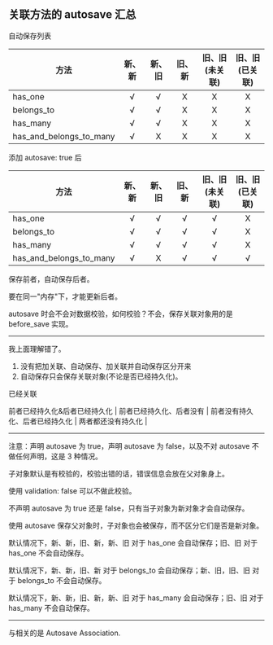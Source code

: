 ## 关联方法的 autosave 汇总

自动保存列表

| 方法| 新、新 | 新、旧 | 旧、新 | 旧、旧(未关联) | 旧、旧(已关联)|
| --  | :--:     | :--:     | :--:     | :--:     | :--: |
| has_one | √  |  √      |  X     |  X      | X |
| belongs_to | √ |  √ |  X | X |  X |
| has_many | √  | √ | X |  X | X |
| has_and_belongs_to_many |√ | X |  X | X | X |

添加 autosave: true 后

| 方法| 新、新 | 新、旧 | 旧、新 | 旧、旧(未关联) | 旧、旧(已关联)|
| --  | :--:     | :--:     | :--:     | :--:     | :--: |
| has_one | √  |  √      |  √     |  √      | X  |
| belongs_to | √ |  √ |  √ | √ |  X |
| has_many | √  | √ | √ |  √ | X |
| has_and_belongs_to_many |√ | X |  √ | √ | √ |

保存前者，自动保存后者。

要在同一"内存"下，才能更新后者。

autosave 时会不会对数据校验，如何校验？不会，保存关联对象用的是 before_save 实现。

-----

我上面理解错了。
1. 没有把加关联、自动保存、加关联并自动保存区分开来
2. 自动保存只会保存关联对象(不论是否已经持久化)。

已经关联

前者已经持久化&后者已经持久化 | 前者已经持久化、后者没有 | 前者没有持久化、后者已经持久化 | 两者都还没有持久化 |

---

注意：声明 autosave 为 true，声明 autosave 为 false，以及不对 autosave 不做任何声明，这是 3 种情况。

子对象默认是有校验的，校验出错的话，错误信息会放在父对象身上。

使用 validation: false 可以不做此校验。

不声明 autosave 为 true 还是 false，只有当子对象为新对象才会自动保存。

使用 autosave 保存父对象时，子对象也会被保存，而不区分它们是否是新对象。

默认情况下，新、新，旧、新，新、旧 对于 has_one 会自动保存；旧、旧 对于 has_one 不会自动保存。

默认情况下，新、新，旧、新 对于 belongs_to 会自动保存；新、旧，旧、旧 对于 belongs_to 不会自动保存。

默认情况下，新、新，旧、新，新、旧 对于 has_many 会自动保存；旧、旧 对于 has_many 不会自动保存。

----

与相关的是 Autosave Association.
